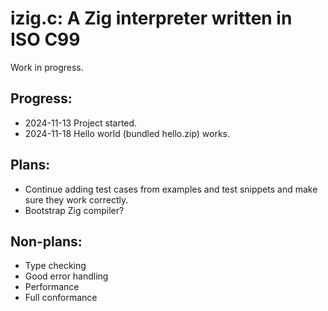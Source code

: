 # izig.c: A Zig interpreter written in ISO C99

Work in progress.

## Progress:
- 2024-11-13 Project started.
- 2024-11-18 Hello world (bundled hello.zip) works.

## Plans:
- Continue adding test cases from examples and test snippets and make sure they work correctly.
- Bootstrap Zig compiler?

## Non-plans:
- Type checking
- Good error handling
- Performance
- Full conformance
